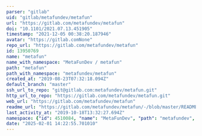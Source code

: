 ```yaml
---
parser: "gitlab"
uid: "gitlab/metafundev/metafun"
url: "https://gitlab.com/metafundev/metafun"
doi: "10.1101/2021.07.13.451905"
timestamp: "2021-12-05 00:38:20.187946"
avatar: "https://gitlab.comNone"
repo_url: "https://gitlab.com/metafundev/metafun"
id: 13950769
name: "metafun"
name_with_namespace: "MetaFunDev / metafun"
path: "metafun"
path_with_namespace: "metafundev/metafun"
created_at: "2019-08-23T07:32:18.094Z"
default_branch: "master"
ssh_url_to_repo: "git@gitlab.com:metafundev/metafun.git"
http_url_to_repo: "https://gitlab.com/metafundev/metafun.git"
web_url: "https://gitlab.com/metafundev/metafun"
readme_url: "https://gitlab.com/metafundev/metafun/-/blob/master/README.md"
last_activity_at: "2019-10-18T13:32:27.694Z"
namespace: {"id": 4510084, "name": "MetaFunDev", "path": "metafundev", "kind": "group", "full_path": "metafundev", "parent_id": null, "avatar_url": null, "web_url": "https://gitlab.com/groups/metafundev"}
date: "2025-02-01 14:22:55.701010"
---
```

